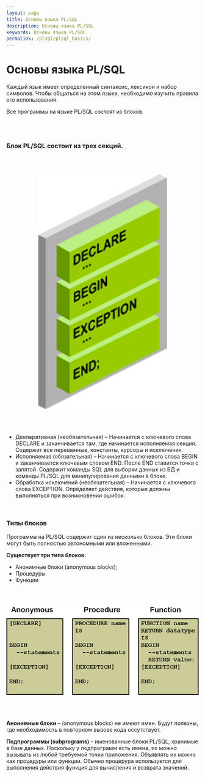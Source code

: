 ```yaml
---
layout: page
title: Основы языка PL/SQL
description: Основы языка PL/SQL
keywords: Основы языка PL/SQL
permalink: /plsql/plsql_basics/
---
```


# Основы языка PL/SQL

<p>Каждый язык имеет определенный синтаксис, лексикон и набор символов. Чтобы общаться на этом языке, необходимо изучить правила его использования. </p>

<p>Все программы на языке PL/SQL состоят из блоков.</p>

<br/><br/>

### Блок PL/SQL состоит из трех секций.

<br/><br/>

<div align="center"><img src="/img/intro/plsql-basics/plsql_blok_01.png" border="0" alt="PL/SQL BLOCK"></div>

<br/><br/>

<ul>

<li>Декларативная (необязательная) – Начинается с ключевого слова DECLARE и заканчивается там, где начинается исполняемая секция. Содержит все переменные, константы, курсоры и исключения.</li>
<li>Исполняемая (обязательная) – Начинается с ключевого слова BEGIN и заканчивается ключевым словом END. После END ставится точка с запятой. Содержит команды SQL для выборки данных из БД и команды PL/SQL для манипулирования данными в блоке.</li>
<li>Обработка исключений (необязательная) – Начинается с ключевого слова EXCEPTION. Определяет действия, которые должны выполняться при возникновении ошибок.</li>

</ul>

<br/>
<h3>Типы блоков</h3>

Программа на PL/SQL содержит один из несколько блоков. Эти блоки могут быть полностью автономными или вложенными.

<strong>Существует три типа блоков:</strong>

<ul>
<li>Анонимные блоки  (anonymous blocks);</li>
<li>Процедуры</li>
<li>Функции</li>
</ul>

<br/><br/>

<div align="center">
<img src="/img/intro/plsql-basics/plsql_blok_02.png" border="0" alt="PL/SQL BLOCK">
</div>

<br/><br/>

<strong>Анонимные блоки</strong> – (anonymous blocks) не имеют имен. Будут полезны, где необходимость в повторном вызове кода оссутствует.

<strong>Подпрограммы (subprograms)</strong> – именованные блоки PL/SQL, хранимые в базе данных. Поскольку у подпрограмм есть имена, их можно вызывать из любой требуемой точки приложения. Объявлять их можно как процедуры или функции. Обычно процерура используется для выполнения действия функция для вычисления и возврата значений.
